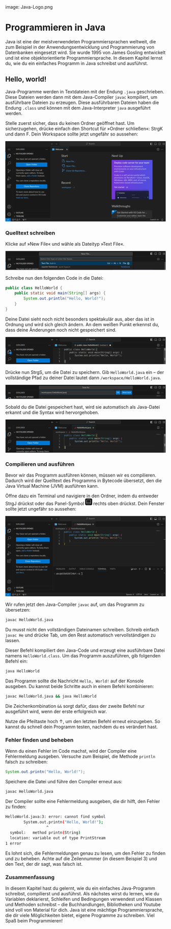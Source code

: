 <div class='meta'>
image: Java-Logo.png
</div>

# Programmieren in Java

<p class='abstract'>
Java ist eine der meistverwendeten Programmiersprachen weltweit,
die zum Beispiel in der Anwendungsentwicklung und
Programmierung von Datenbanken eingesetzt wird.
Sie wurde 1995 von James Gosling entwickelt und
ist eine objektorientierte Programmiersprache.
In diesem Kapitel lernst du,
wie du ein einfaches Programm in Java schreibst und ausführst.
</p>

## Hello, world!

Java-Programme werden in Textdateien mit der Endung `.java` geschrieben. Diese Dateien werden dann mit dem Java-Compiler `javac` kompiliert, um ausführbare Dateien zu erzeugen. Diese ausführbaren Dateien haben die Endung `.class` und können mit dem Java-Interpreter `java` ausgeführt werden.

Stelle zuerst sicher, dass du keinen Ordner geöffnet hast. Um sicherzugehen, drücke einfach den Shortcut für »Ordner schließen«: <span class='key'>Strg</span><span class='key'>K</span> und dann <span class='key'>F</span>. Dein Workspace sollte jetzt ungefähr so aussehen:

<img class='full' src='fresh-start.webp'>

### Quelltext schreiben

Klicke auf »New File« und wähle als Dateityp »Text File«.

<img class='full' src='choose-filename.webp'>

Schreibe nun den folgenden Code in die Datei:

```java
public class HelloWorld {
    public static void main(String[] args) {
        System.out.println("Hello, World!");
    }
}
```

Deine Datei sieht noch nicht besonders spektakulär aus, aber das ist in Ordnung und wird sich gleich ändern. An dem weißen Punkt erkennst du, dass deine Änderungen noch nicht gespeichert sind.

<img class='full' src='no-syntax-highlighting.webp'>

Drücke nun <span class='key'>Strg</span><span class='key'>S</span>, um die Datei zu speichern. Gib `HelloWorld.java` ein – der vollständige Pfad zu deiner Datei lautet dann `/workspace/HelloWorld.java`.

<img class='full' src='enter-filename.webp'>

Sobald du die Datei gespeichert hast, wird sie automatisch als Java-Datei erkannt und die Syntax wird hervorgehoben.

<img class='full' src='syntax-highlighting.webp'>

### Compilieren und ausführen

Bevor wir das Programm ausführen können, müssen wir es compilieren.
Dadurch wird der Quelltext des Programms in Bytecode übersetzt, den die Java Virtual Machine (JVM) ausführen kann.

Öffne dazu ein Terminal und navigiere in den Ordner, indem du entweder <span class='key'>Strg</span><span class='key'>J</span> drückst oder das Panel-Symbol <img src='../basics/panel.webp' style='border-radius: 4px; height: 1.5em;'> rechts oben drückst. Dein Fenster sollte jetzt ungefähr so aussehen:

<img class='full' src='code-with-terminal.webp'>

Wir rufen jetzt den Java-Compiler `javac` auf, um das Programm zu übersetzen:

```bash
javac HelloWorld.java
```

<div class='hint'>
Du musst nicht den vollständigen Dateinamen schreiben. Schreib einfach <code>javac He</code> und drücke <span class='key'>Tab</span>, um den Rest automatisch vervollständigen zu lassen.
</div>

Dieser Befehl kompiliert den Java-Code und erzeugt eine ausführbare Datei namens `HelloWorld.class`. Um das Programm auszuführen, gib folgenden Befehl ein:

```bash
java HelloWorld
```

Das Programm sollte die Nachricht `Hello, World!` auf der Konsole ausgeben. Du kannst beide Schritte auch in einem Befehl kombinieren:

```bash
javac HelloWorld.java && java HelloWorld
```

<div class='hint'>
Die Zeichenkombination <code>&amp;&amp;</code> sorgt dafür, dass der zweite Befehl nur ausgeführt wird, wenn der erste erfolgreich war.
</div>

Nutze die Pfeiltaste hoch <span class='key'>↑</span>, um den letzten Befehl erneut einzugeben. So kannst du schnell dein Programm testen, nachdem du es verändert hast.

### Fehler finden und beheben

Wenn du einen Fehler im Code machst, wird der Compiler eine Fehlermeldung ausgeben. Versuche zum Beispiel, die Methode `println` falsch zu schreiben:

```java
System.out.printn("Hello, World!");
```

Speichere die Datei und führe den Compiler erneut aus:

```bash
javac HelloWorld.java
```

Der Compiler sollte eine Fehlermeldung ausgeben, die dir hilft, den Fehler zu finden:

```bash
HelloWorld.java:3: error: cannot find symbol
        System.out.printn("Hello, World!");
                  ^
  symbol:   method printn(String)
  location: variable out of type PrintStream
1 error
```

Es lohnt sich, die Fehlermeldungen genau zu lesen, um den Fehler zu finden und zu beheben. Achte auf die Zeilennummer (in diesem Beispiel 3) und den Text, der dir sagt, was falsch ist.

### Zusammenfassung

In diesem Kapitel hast du gelernt, wie du ein einfaches Java-Programm schreibst, compilierst und ausführst. Als nächstes wirst du lernen, wie du Variablen deklarierst, Schleifen und Bedingungen verwendest und Klassen und Methoden schreibst &ndash; die Buchhandlungen, Bibliotheken und Youtube sind voll von Material für dich. Java ist eine mächtige Programmiersprache, die dir viele Möglichkeiten bietet, eigene Programme zu schreiben. Viel Spaß beim Programmieren!
